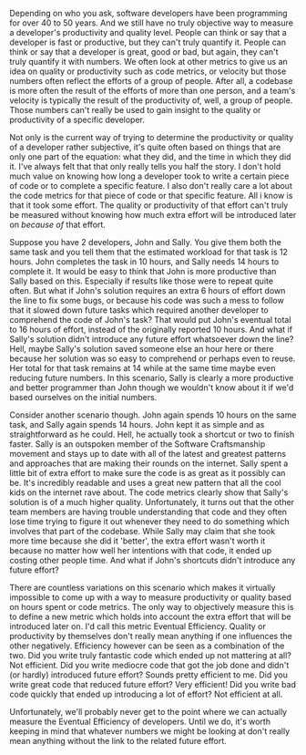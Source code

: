 Depending on who you ask, software developers have been programming for over 40 to 50 years.  And we still have no truly objective way to measure a developer's productivity and quality level.  People can think or say that a developer is fast or productive, but they can't truly quantify it. People can think or say that a developer is great, good or bad, but again, they can't truly quantify it with numbers.  We often look at other metrics to give us an idea on quality or productivity such as code metrics, or velocity but those numbers often reflect the efforts of a group of people.  After all, a codebase is more often the result of the efforts of more than one person, and a team's velocity is typically the result of the productivity of, well, a group of people.  Those numbers can't really be used to gain insight to the quality or productivity of a specific developer.

Not only is the current way of trying to determine the productivity or quality of a developer rather subjective, it's quite often based on things that are only one part of the equation: what they did, and the time in which they did it. I've always felt that that only really tells you half the story. I don't hold much value on knowing how long a developer took to write a certain piece of code or to complete a specific feature.  I also don't really care a lot about the code metrics for that piece of code or that specific feature.  All i know is that it took some effort.  The quality or productivity of that effort can't truly be measured without knowing how much extra effort will be introduced later on <em>because of</em> that effort.  

Suppose you have 2 developers, John and Sally. You give them both the same task and you tell them that the estimated workload for that task is 12 hours.  John completes the task in 10 hours, and Sally needs 14 hours to complete it.  It would be easy to think that John is more productive than Sally based on this.  Especially if results like those were to repeat quite often.  But what if John's solution requires an extra 6 hours of effort down the line to fix some bugs, or because his code was such a mess to follow that it slowed down future tasks which required another developer to comprehend the code of John's task?  That would put John's eventual total to 16 hours of effort, instead of the originally reported 10 hours.  And what if Sally's solution didn't introduce any future effort whatsoever down the line?  Hell, maybe Sally's solution saved someone else an hour here or there because her solution was so easy to comprehend or perhaps even to reuse.  Her total for that task remains at 14 while at the same time maybe even reducing future numbers.  In this scenario, Sally is clearly a more productive and better programmer than John though we wouldn't know about it if we'd based ourselves on the initial numbers.

Consider another scenario though.  John again spends 10 hours on the same task, and Sally again spends 14 hours.  John kept it as simple and as straightforward as he could.  Hell, he actually took a shortcut or two to finish faster.  Sally is an outspoken member of the Software Craftsmanship movement and stays up to date with all of the latest and greatest patterns and approaches that are making their rounds on the internet.  Sally spent a little bit of extra effort to make sure the code is as great as it possibly can be.  It's incredibly readable and uses a great new pattern that all the cool kids on the internet rave about.  The code metrics clearly show that Sally's solution is of a much higher quality.  Unfortunately, it turns out that the other team members are having trouble understanding that code and they often lose time trying to figure it out whenever they need to do something which involves that part of the codebase.  While Sally may claim that she took more time because she did it 'better', the extra effort wasn't worth it because no matter how well her intentions with that code, it ended up costing other people time.  And what if John's shortcuts didn't introduce any future effort? 

There are countless variations on this scenario which makes it virtually impossible to come up with a way to measure productivity or quality based on hours spent or code metrics. The only way to objectively measure this is to define a new metric which holds into account the extra effort that will be introduced later on. I'd call this metric Eventual Efficiency.  Quality or productivity by themselves don't really mean anything if one influences the other negatively.  Efficiency however can be seen as a combination of the two.  Did you write truly fantastic code which ended up not mattering at all? Not efficient.  Did you write mediocre code that got the job done and didn't (or hardly) introduced future effort? Sounds pretty efficient to me.  Did you write great code that reduced future effort? Very efficient!  Did you write bad code quickly that ended up introducing a lot of effort? Not efficient at all.

Unfortunately, we'll probably never get to the point where we can actually measure the Eventual Efficiency of developers.  Until we do, it's worth keeping in mind that whatever numbers we might be looking at don't really mean anything without the link to the related future effort.